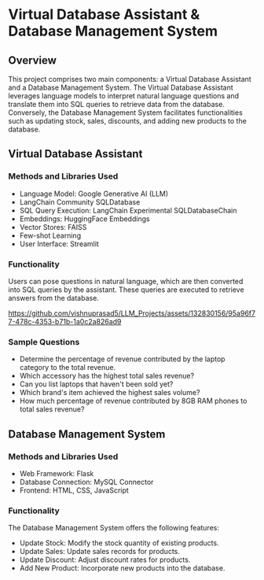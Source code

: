 # Virtual Database Assistant & Database Management System

## Overview

This project comprises two main components: a Virtual Database Assistant and a Database Management System. The Virtual Database Assistant leverages language models to interpret natural language questions and translate them into SQL queries to retrieve data from the database. Conversely, the Database Management System facilitates functionalities such as updating stock, sales, discounts, and adding new products to the database.

## Virtual Database Assistant

### Methods and Libraries Used
- Language Model: Google Generative AI (LLM)
- LangChain Community SQLDatabase
- SQL Query Execution: LangChain Experimental SQLDatabaseChain
- Embeddings: HuggingFace Embeddings
- Vector Stores: FAISS
- Few-shot Learning
- User Interface: Streamlit

### Functionality
Users can pose questions in natural language, which are then converted into SQL queries by the assistant. These queries are executed to retrieve answers from the database.

https://github.com/vishnuprasad5/LLM_Projects/assets/132830156/95a96f77-478c-4353-b71b-1a0c2a826ad9

### Sample Questions
- Determine the percentage of revenue contributed by the laptop category to the total revenue.
- Which accessory has the highest total sales revenue?
- Can you list laptops that haven't been sold yet?
- Which brand's item achieved the highest sales volume?
- How much percentage of revenue contributed by 8GB RAM phones to total sales revenue?

## Database Management System

### Methods and Libraries Used
- Web Framework: Flask
- Database Connection: MySQL Connector
- Frontend: HTML, CSS, JavaScript

### Functionality
The Database Management System offers the following features:
- Update Stock: Modify the stock quantity of existing products.
- Update Sales: Update sales records for products.
- Update Discount: Adjust discount rates for products.
- Add New Product: Incorporate new products into the database.
